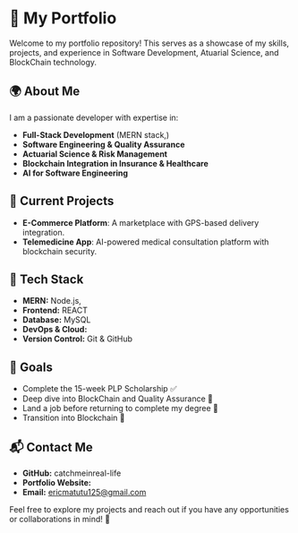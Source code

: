 # 🚀 My Portfolio

Welcome to my portfolio repository! This serves as a showcase of my skills, projects, and experience in Software Development,
Atuarial Science, and BlockChain technology. 

## 🌍 About Me
I am a passionate developer with expertise in:

- **Full-Stack Development** (MERN stack,)
- **Software Engineering & Quality Assurance**
- **Actuarial Science & Risk Management**
- **Blockchain Integration in Insurance & Healthcare**
- **AI for Software Engineering**

## 📌 Current Projects
- **E-Commerce Platform**: A marketplace with GPS-based delivery integration.
- **Telemedicine App**: AI-powered medical consultation platform with blockchain security.


## 🔧 Tech Stack
- **MERN:** Node.js,
- **Frontend:** REACT
- **Database:** MySQL
- **DevOps & Cloud:** 
- **Version Control:** Git & GitHub

## 🎯 Goals
- Complete the 15-week PLP Scholarship ✅
- Deep dive into BlockChain and Quality Assurance 🚀
- Land a job before returning to complete my degree 🎯
- Transition into Blockchain 🔐

## 📬 Contact Me
- **GitHub:** catchmeinreal-life
- **Portfolio Website:** 
- **Email:** ericmatutu125@gmail.com

Feel free to explore my projects and reach out if you have any opportunities or collaborations in mind! 🚀